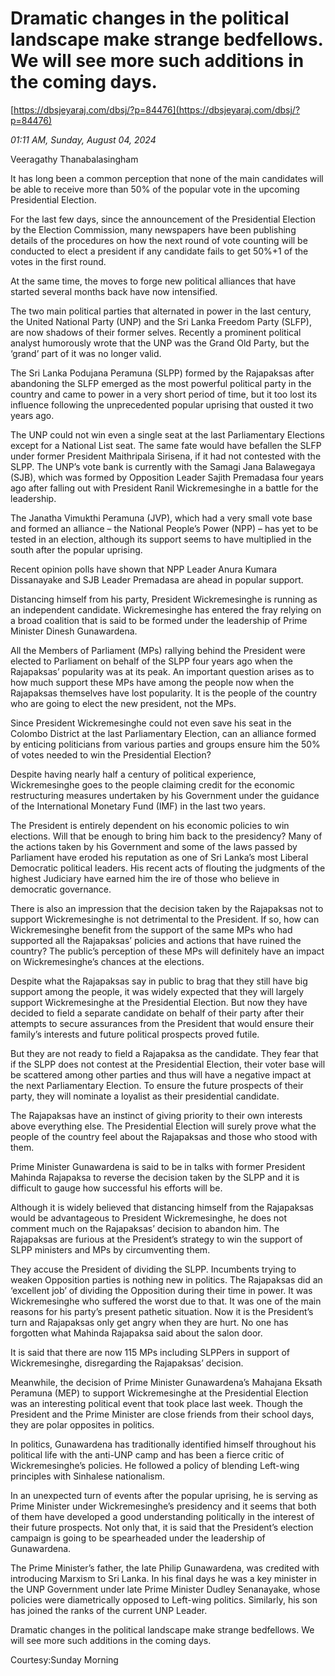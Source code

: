 # Dramatic changes in the political landscape make strange bedfellows. We will see more such additions in the coming days.

[https://dbsjeyaraj.com/dbsj/?p=84476](https://dbsjeyaraj.com/dbsj/?p=84476)

*01:11 AM, Sunday, August 04, 2024*

Veeragathy Thanabalasingham

It has long been a common perception that none of the main candidates will be able to receive more than 50% of the popular vote in the upcoming Presidential Election.

For the last few days, since the announcement of the Presidential Election by the Election Commission, many newspapers have been publishing details of the procedures on how the next round of vote counting will be conducted to elect a president if any candidate fails to get 50%+1 of the votes in the first round.

At the same time, the moves to forge new political alliances that have started several months back have now intensified.

The two main political parties that alternated in power in the last century, the United National Party (UNP) and the Sri Lanka Freedom Party (SLFP), are now shadows of their former selves. Recently a prominent political analyst humorously wrote that the UNP was the Grand Old Party, but the ‘grand’ part of it was no longer valid.

The Sri Lanka Podujana Peramuna (SLPP) formed by the Rajapaksas after abandoning the SLFP emerged as the most powerful political party in the country and came to power in a very short period of time, but it too lost its influence following the unprecedented popular uprising that ousted it two years ago.

The UNP could not win even a single seat at the last Parliamentary Elections except for a National List seat. The same fate would have befallen the SLFP under former President Maithripala Sirisena, if it had not contested with the SLPP. The UNP’s vote bank is currently with the Samagi Jana Balawegaya (SJB), which was formed by Opposition Leader Sajith Premadasa four years ago after falling out with President Ranil Wickremesinghe in a battle for the leadership.

The Janatha Vimukthi Peramuna (JVP), which had a very small vote base and formed an alliance – the National People’s Power (NPP) – has yet to be tested in an election, although its support seems to have multiplied in the south after the popular uprising.

Recent opinion polls have shown that NPP Leader Anura Kumara Dissanayake and SJB Leader Premadasa are ahead in popular support.

Distancing himself from his party, President Wickremesinghe is running as an independent candidate. Wickremesinghe has entered the fray relying on a broad coalition that is said to be formed under the leadership of Prime Minister Dinesh Gunawardena.

All the Members of Parliament (MPs) rallying behind the President were elected to Parliament on behalf of the SLPP four years ago when the Rajapaksas’ popularity was at its peak. An important question arises as to how much support these MPs have among the people now when the Rajapaksas themselves have lost popularity. It is the people of the country who are going to elect the new president, not the MPs.

Since President Wickremesinghe could not even save his seat in the Colombo District at the last Parliamentary Election, can an alliance formed by enticing politicians from various parties and groups ensure him the 50% of votes needed to win the Presidential Election?

Despite having nearly half a century of political experience, Wickremesinghe goes to the people claiming credit for the economic restructuring measures undertaken by his Government under the guidance of the International Monetary Fund (IMF) in the last two years.

The President is entirely dependent on his economic policies to win elections. Will that be enough to bring him back to the presidency? Many of the actions taken by his Government and some of the laws passed by Parliament have eroded his reputation as one of Sri Lanka’s most Liberal Democratic political leaders. His recent acts of flouting the judgments of the highest Judiciary have earned him the ire of those who believe in democratic governance.

There is also an impression that the decision taken by the Rajapaksas not to support Wickremesinghe is not detrimental to the President. If so, how can Wickremesinghe benefit from the support of the same MPs who had supported all the Rajapaksas’ policies and actions that have ruined the country? The public’s perception of these MPs will definitely have an impact on Wickremesinghe’s chances at the elections.

Despite what the Rajapaksas say in public to brag that they still have big support among the people, it was widely expected that they will largely support Wickremesinghe at the Presidential Election. But now they have decided to field a separate candidate on behalf of their party after their attempts to secure assurances from the President that would ensure their family’s interests and future political prospects proved futile.

But they are not ready to field a Rajapaksa as the candidate. They fear that if the SLPP does not contest at the Presidential Election, their voter base will be scattered among other parties and thus will have a negative impact at the next Parliamentary Election. To ensure the future prospects of their party, they will nominate a loyalist as their presidential candidate.

The Rajapaksas have an instinct of giving priority to their own interests above everything else. The Presidential Election will surely prove what the people of the country feel about the Rajapaksas and those who stood with them.

Prime Minister Gunawardena is said to be in talks with former President Mahinda Rajapaksa to reverse the decision taken by the SLPP and it is difficult to gauge how successful his efforts will be.

Although it is widely believed that distancing himself from the Rajapaksas would be advantageous to President Wickremesinghe, he does not comment much on the Rajapaksas’ decision to abandon him. The Rajapaksas are furious at the President’s strategy to win the support of SLPP ministers and MPs by circumventing them.

They accuse the President of dividing the SLPP. Incumbents trying to weaken Opposition parties is nothing new in politics. The Rajapaksas did an ‘excellent job’ of dividing the Opposition during their time in power. It was Wickremesinghe who suffered the worst due to that. It was one of the main reasons for his party’s present pathetic situation. Now it is the President’s turn and Rajapaksas only get angry when they are hurt. No one has forgotten what Mahinda Rajapaksa said about the salon door.

It is said that there are now 115 MPs including SLPPers in support of Wickremesinghe, disregarding the Rajapaksas’ decision.

Meanwhile, the decision of Prime Minister Gunawardena’s Mahajana Eksath Peramuna (MEP) to support Wickremesinghe at the Presidential Election was an interesting political event that took place last week. Though the President and the Prime Minister are close friends from their school days, they are polar opposites in politics.

In politics, Gunawardena has traditionally identified himself throughout his political life with the anti-UNP camp and has been a fierce critic of Wickremesinghe’s policies. He followed a policy of blending Left-wing principles with Sinhalese nationalism.

In an unexpected turn of events after the popular uprising, he is serving as Prime Minister under Wickremesinghe’s presidency and it seems that both of them have developed a good understanding politically in the interest of their future prospects. Not only that, it is said that the President’s election campaign is going to be spearheaded under the leadership of Gunawardena.

The Prime Minister’s father, the late Philip Gunawardena, was credited with introducing Marxism to Sri Lanka. In his final days he was a key minister in the UNP Government under late Prime Minister Dudley Senanayake, whose policies were diametrically opposed to Left-wing politics. Similarly, his son has joined the ranks of the current UNP Leader.

Dramatic changes in the political landscape make strange bedfellows. We will see more such additions in the coming days.

Courtesy:Sunday  Morning

